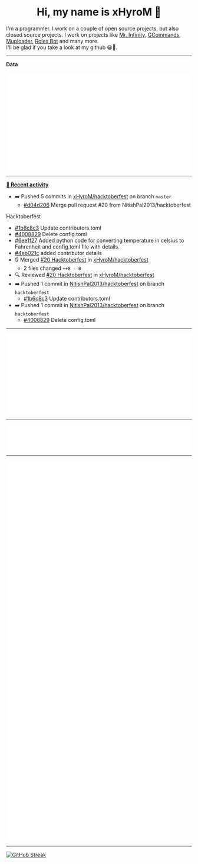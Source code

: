 <p align="center">
    <!-- <img src="https://avatars.githubusercontent.com/u/56601352" width="192" alt="hyro's pfp" /> -->
    <h1 align="center">Hi, my name is xHyroM 👋</h1>
</p>

I'm a programmer. I work on a couple of open source projects, but also closed source projects. I work on projects like [Mr. Infinity](https://discord.com/oauth2/authorize?client_id=720321585625694239&scope=bot%20applications.commands&permissions=8&redirect_uri=https://blobs.gq/imanager&prompt=consent&response_type=code), [GCommands](https://github.com/Garlic-Team/GCommands), [Muploader](https://github.com/xHyroM/Muploader), [Roles Bot](https://github.com/xHyroM/roles-bot) and many more.  
I'll be glad if you take a look at my github 😀👀.

___
**Data**

<img src="https://github.com/xHyroM/xHyroM/blob/master/.cache/base.svg">

___

**[📰 Recent activity](https://github.com/xHyroM)**
* ➡️ Pushed 5 commits in [xHyroM/hacktoberfest](https://github.com/xHyroM/hacktoberfest) on branch `master`
  * [#d04d206](https://github.com/xHyroM/hacktoberfest/commit/d04d206) Merge pull request #20 from NitishPal2013/hacktoberfest

Hacktoberfest
  * [#1b6c8c3](https://github.com/xHyroM/hacktoberfest/commit/1b6c8c3) Update contributors.toml
  * [#4008829](https://github.com/xHyroM/hacktoberfest/commit/4008829) Delete config.toml
  * [#6ee1f27](https://github.com/xHyroM/hacktoberfest/commit/6ee1f27) Added python code for converting  temperature in celsius to  Fahrenheit and config.toml file with details.
  * [#4eb021c](https://github.com/xHyroM/hacktoberfest/commit/4eb021c) added contributor details
* 🔃 Merged [#20 Hacktoberfest](https://github.com/xHyroM/hacktoberfest/pull/20) in [xHyroM/hacktoberfest](https://github.com/xHyroM/hacktoberfest)
  * 2 files changed `++8 --0`
* 🔍 Reviewed [#20 Hacktoberfest](https://github.com/xHyroM/hacktoberfest/pull/20) in [xHyroM/hacktoberfest](https://github.com/xHyroM/hacktoberfest)
* ➡️ Pushed 1 commit in [NitishPal2013/hacktoberfest](https://github.com/NitishPal2013/hacktoberfest) on branch `hacktoberfest`
  * [#1b6c8c3](https://github.com/NitishPal2013/hacktoberfest/commit/1b6c8c3) Update contributors.toml
* ➡️ Pushed 1 commit in [NitishPal2013/hacktoberfest](https://github.com/NitishPal2013/hacktoberfest) on branch `hacktoberfest`
  * [#4008829](https://github.com/NitishPal2013/hacktoberfest/commit/4008829) Delete config.toml


___

<img src="https://github.com/xHyroM/xHyroM/blob/master/.cache/isocalendar.svg">

___

<img src="https://github.com/xHyroM/xHyroM/blob/master/.cache/languages.svg">

___

<img src="https://github.com/xHyroM/xHyroM/blob/master/.cache/achievements.svg">

___

[![GitHub Streak](https://github-readme-streak-stats.herokuapp.com?user=xHyroM&theme=dark&hide_border=true&date_format=M%20j%5B%2C%20Y%5D)](https://git.io/streak-stats)
